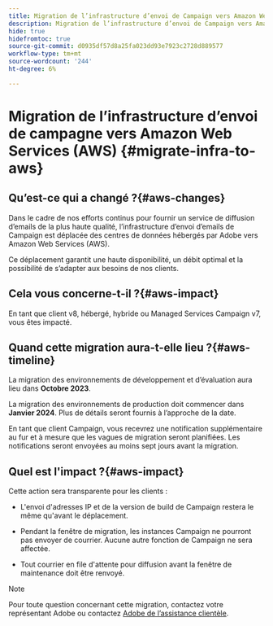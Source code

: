 ```yaml
---
title: Migration de l’infrastructure d’envoi de Campaign vers Amazon Web Services (AWS)
description: Migration de l’infrastructure d’envoi de Campaign vers Amazon Web Services (AWS)
hide: true
hidefromtoc: true
source-git-commit: d0935df57d8a25fa023dd93e7923c2728d889577
workflow-type: tm+mt
source-wordcount: '244'
ht-degree: 6%

---
```



# Migration de l’infrastructure d’envoi de campagne vers Amazon Web Services (AWS) {#migrate-infra-to-aws}

## Qu’est-ce qui a changé ?{#aws-changes}

Dans le cadre de nos efforts continus pour fournir un service de diffusion d’emails de la plus haute qualité, l’infrastructure d’envoi d’emails de Campaign est déplacée des centres de données hébergés par Adobe vers Amazon Web Services (AWS).

Ce déplacement garantit une haute disponibilité, un débit optimal et la possibilité de s’adapter aux besoins de nos clients.

## Cela vous concerne-t-il ?{#aws-impact}

En tant que client v8, hébergé, hybride ou Managed Services Campaign v7, vous êtes impacté.

## Quand cette migration aura-t-elle lieu ?{#aws-timeline}

La migration des environnements de développement et d’évaluation aura lieu dans **Octobre 2023**.

La migration des environnements de production doit commencer dans **Janvier 2024**. Plus de détails seront fournis à l’approche de la date.

En tant que client Campaign, vous recevrez une notification supplémentaire au fur et à mesure que les vagues de migration seront planifiées. Les notifications seront envoyées au moins sept jours avant la migration.

## Quel est l&#39;impact ?{#aws-impact}

Cette action sera transparente pour les clients :

* L&#39;envoi d&#39;adresses IP et de la version de build de Campaign restera le même qu&#39;avant le déplacement.

* Pendant la fenêtre de migration, les instances Campaign ne pourront pas envoyer de courrier. Aucune autre fonction de Campaign ne sera affectée.

* Tout courrier en file d&#39;attente pour diffusion avant la fenêtre de maintenance doit être renvoyé.

>[!NOTE]
>
>Pour toute question concernant cette migration, contactez votre représentant Adobe ou contactez [Adobe de l’assistance clientèle](https://helpx.adobe.com/fr/enterprise/admin-guide.html/enterprise/using/support-for-experience-cloud.ug.html).
>


